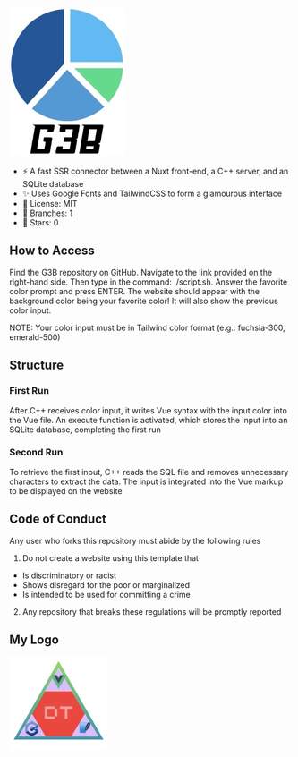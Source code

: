 ![G3B logo](G3B/images/G3B.jpeg)

- ⚡️ A fast SSR connector between a Nuxt front-end, a C++ server, and an SQLite database
- ✨ Uses Google Fonts and TailwindCSS to form a glamourous interface
- 🪪 License: MIT
- 🌲 Branches: 1
- 🌟 Stars: 0

## How to Access

Find the G3B repository on GitHub. Navigate to the link provided on the right-hand side. Then type in the command: ./script.sh. Answer the favorite color prompt and press ENTER. The website should appear with the background color being your favorite color! It will also show the previous color input.

NOTE: Your color input must be in Tailwind color format (e.g.: fuchsia-300, emerald-500)

## Structure

### First Run

After C++ receives color input, it writes Vue syntax with the input color into the Vue file. An execute function is activated, which stores the input into an SQLite database, completing the first run

### Second Run

To retrieve the first input, C++ reads the SQL file and removes unnecessary characters to extract the data. The input is integrated into the Vue markup to be displayed on the website

## Code of Conduct

Any user who forks this repository must abide by the following rules

1. Do not create a website using this template that
- Is discriminatory or racist
- Shows disregard for the poor or marginalized
- Is intended to be used for committing a crime

2. Any repository that breaks these regulations will be promptly reported

## My Logo

![logo](G3B/images/logo.jpeg)
